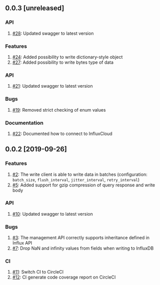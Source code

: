 ## 0.0.3 [unreleased]

### API
1. [#28](https://github.com/bonitoo-io/influxdb-client-python/pull/28): Updated swagger to latest version

### Features
1. [#24](https://github.com/influxdata/influxdb-client-python/issues/24): Added possibility to write dictionary-style object
1. [#27](https://github.com/influxdata/influxdb-client-python/issues/27): Added possibility to write bytes type of data

### API
1. [#21](https://github.com/bonitoo-io/influxdb-client-python/pull/21): Updated swagger to latest version

### Bugs
1. [#19](https://github.com/bonitoo-io/influxdb-client-python/pull/19): Removed strict checking of enum values 

### Documentation
1. [#22](https://github.com/bonitoo-io/influxdb-client-python/issues/22): Documented how to connect to InfluxCloud

## 0.0.2 [2019-09-26]

### Features
1. [#2](https://github.com/bonitoo-io/influxdb-client-python/issues/2): The write client is able to write data in batches (configuration: `batch_size`, `flush_interval`, `jitter_interval`, `retry_interval`)
1. [#5](https://github.com/bonitoo-io/influxdb-client-python/issues/5): Added support for gzip compression of query response and write body 
 
### API
1. [#10](https://github.com/bonitoo-io/influxdb-client-python/pull/10): Updated swagger to latest version

### Bugs
1. [#3](https://github.com/bonitoo-io/influxdb-client-python/issues/3): The management API correctly supports inheritance defined in Influx API
1. [#7](https://github.com/bonitoo-io/influxdb-client-python/issues/7): Drop NaN and infinity values from fields when writing to InfluxDB

### CI
1. [#11](https://github.com/bonitoo-io/influxdb-client-python/pull/11): Switch CI to CircleCI 
1. [#12](https://github.com/bonitoo-io/influxdb-client-python/pull/12): CI generate code coverage report on CircleCI 
